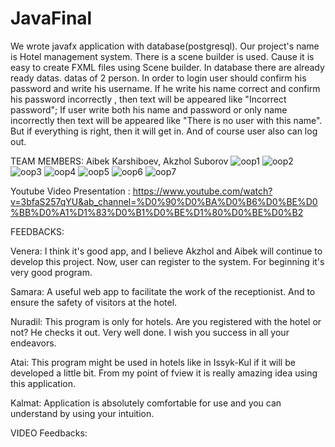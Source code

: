 # JavaFinal
We wrote javafx application with database(postgresql). Our project's name is Hotel management system. There is a scene builder is used. Cause it is easy to create 
FXML files using Scene builder. In database there are already ready datas. datas of 2 person. In order to login user should confirm his password and write his username.
If he write his name correct and confirm his password incorrectly , then text will be appeared like  "Incorrect password"; If user write both his name and password or
only name incorrectly then text will be appeared like "There is no user with this name". But if everything is right, then it will get in. And of course user also can log out.


TEAM MEMBERS: Aibek Karshiboev, Akzhol Suborov
![oop1](https://user-images.githubusercontent.com/73769876/148400192-1df91296-eca3-40a4-ac5f-8d461ea97dcb.png)
![oop2](https://user-images.githubusercontent.com/73769876/148400490-7d6b0aec-9331-4b5f-b254-60c5ad8eedb2.png)
![oop3](https://user-images.githubusercontent.com/73769876/148400500-2b5bcd29-92f8-452d-9e64-33f6f878f1ee.png)
![oop4](https://user-images.githubusercontent.com/73769876/148400508-5acfd14a-5c2a-4809-abdd-b8d9c03b625a.png)
![oop5](https://user-images.githubusercontent.com/73769876/148400513-632d016f-d744-42eb-b1b7-608ffa256767.png)
![oop6](https://user-images.githubusercontent.com/73769876/148400524-130aa545-17b3-4139-b176-d3e60d7690b7.png)
![oop7](https://user-images.githubusercontent.com/73769876/148400537-33ef7005-9113-4008-8421-43c7d8bc11b3.png)

Youtube Video Presentation : https://www.youtube.com/watch?v=3bfaS257qYU&ab_channel=%D0%90%D0%BA%D0%B6%D0%BE%D0%BB%D0%A1%D1%83%D0%B1%D0%BE%D1%80%D0%BE%D0%B2

FEEDBACKS:

Venera:
I think it's good app, and I believe Akzhol and Aibek will continue to develop this project. Now, user can register to the system. For beginning it's very good program.

Samara:
A useful web app to facilitate the work of the receptionist. And to ensure the safety of visitors at the hotel.

Nuradil:
This program is only for hotels. Are you registered with the hotel or not? 
 He checks it out. Very well done. I wish you success in all your endeavors.
 
 Atai:
 This program might be used in hotels like in Issyk-Kul if it will be developed a little bit. From my point of fview it is really amazing idea using this application.
 
 Kalmat:
Application is absolutely comfortable for use and you can understand by using your intuition. 

VIDEO Feedbacks:

